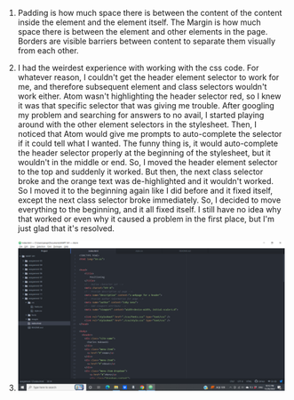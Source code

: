 1. Padding is how much space there is between the content of the content inside the element and the element itself. The Margin is how much space there is between the element and other elements in the page. Borders are visible barriers between content to separate them visually from each other.

2. I had the weirdest experience with working with the css code. For whatever reason, I couldn't get the header element selector to work for me, and therefore subsequent element and class selectors wouldn't work either. Atom wasn't highlighting the header selector red, so I knew it was that specific selector that was giving me trouble. After googling my problem and searching for answers to no avail, I started playing around with the other element selectors in the stylesheet. Then, I noticed that Atom would give me prompts to auto-complete the selector if it could tell what I wanted. The funny thing is, it would auto-complete the header selector properly at the beginning of the stylesheet, but it wouldn't in the middle or end. So, I moved the header element selector to the top and suddenly it worked. But then, the next class selector broke and the orange text was de-highlighted and it wouldn't worked. So I moved it to the beginning again like I did before and it fixed itself, except the next class selector broke immediately. So, I decided to move everything to the beginning, and it all fixed itself. I still have no idea why that worked or even why it caused a problem in the first place, but I'm just glad that it's resolved. 

3. ![Screenshot](./images/assignment-12-screenshot.png)
